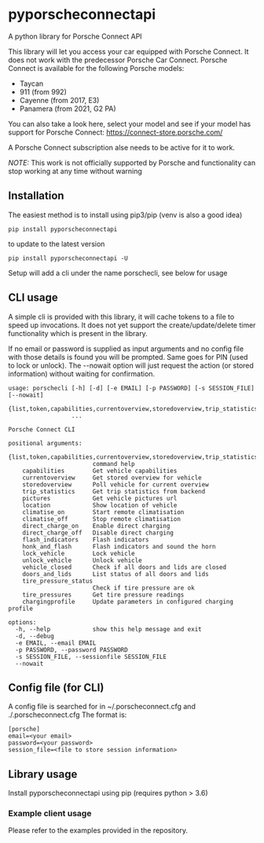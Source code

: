 # pyporscheconnectapi
A python library for Porsche Connect API

This library will let you access your car equipped with Porsche Connect. It does not work with the predecessor Porsche Car Connect.
Porsche Connect is available for the following Porsche models:

* Taycan
* 911 (from 992)
* Cayenne (from 2017, E3)
* Panamera (from 2021, G2 PA)

You can also take a look here, select your model and see if your model has support for Porsche Connect:
https://connect-store.porsche.com/

A Porsche Connect subscription alse needs to be active for it to work.

*NOTE:* This work is not officially supported by Porsche and functionality can stop working at any time without warning

## Installation

The easiest method is to install using pip3/pip (venv is also a good idea)
```
pip install pyporscheconnectapi
```

to update to the latest version

```
pip install pyporscheconnectapi -U
```

Setup will add a cli under the name porschecli, see below for usage


## CLI usage

A simple cli is provided with this library, it will cache tokens to a file to speed up invocations. It does not yet support the create/update/delete timer functionality which is present in the library.

If no email or password is supplied as input arguments and no config file with those details is found you will be prompted. Same goes for PIN (used to lock or unlock).
The --nowait option will just request the action (or stored information) without waiting for confirmation.
```
usage: porschecli [-h] [-d] [-e EMAIL] [-p PASSWORD] [-s SESSION_FILE] [--nowait]
                  {list,token,capabilities,currentoverview,storedoverview,trip_statistics,pictures,location,climatise_on,climatise_off,direct_charge_on,direct_charge_off,flash_indicators,honk_and_flash,lock_vehicle,unlock_vehicle,vehicle_closed,doors_and_lids,tire_pressure_status,tire_pressures,chargingprofile}
                  ...

Porsche Connect CLI

positional arguments:
  {list,token,capabilities,currentoverview,storedoverview,trip_statistics,pictures,location,climatise_on,climatise_off,direct_charge_on,direct_charge_off,flash_indicators,honk_and_flash,lock_vehicle,unlock_vehicle,vehicle_closed,doors_and_lids,tire_pressure_status,tire_pressures,chargingprofile}
                        command help
    capabilities        Get vehicle capabilities
    currentoverview     Get stored overview for vehicle
    storedoverview      Poll vehicle for current overview
    trip_statistics     Get trip statistics from backend
    pictures            Get vehicle pictures url
    location            Show location of vehicle
    climatise_on        Start remote climatisation
    climatise_off       Stop remote climatisation
    direct_charge_on    Enable direct charging
    direct_charge_off   Disable direct charging
    flash_indicators    Flash indicators
    honk_and_flash      Flash indicators and sound the horn
    lock_vehicle        Lock vehicle
    unlock_vehicle      Unlock vehicle
    vehicle_closed      Check if all doors and lids are closed
    doors_and_lids      List status of all doors and lids
    tire_pressure_status
                        Check if tire pressure are ok
    tire_pressures      Get tire pressure readings
    chargingprofile     Update parameters in configured charging profile

options:
  -h, --help            show this help message and exit
  -d, --debug
  -e EMAIL, --email EMAIL
  -p PASSWORD, --password PASSWORD
  -s SESSION_FILE, --sessionfile SESSION_FILE
  --nowait

```

## Config file (for CLI)

A config file is searched for in ~/.porscheconnect.cfg and ./.porscheconnect.cfg
The format is:

```
[porsche]
email=<your email>
password=<your password>
session_file=<file to store session information>
```

## Library usage

Install pyporscheconnectapi using pip (requires python > 3.6)


### Example client usage

Please refer to the examples provided in the repository.
